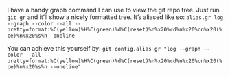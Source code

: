 I have a handy graph command I can use to view the git repo tree. Just run `git gr` and it’ll show a nicely formatted tree. It’s aliased like so: `alias.gr log --graph --color --all --pretty=format:%C(yellow)%H%C(green)%d%C(reset)%n%x20%cd%n%x20%cn%x20(%ce)%n%x20%s%n —oneline`

You can achieve this yourself by: `git config.alias gr "log --graph --color --all --pretty=format:%C(yellow)%H%C(green)%d%C(reset)%n%x20%cd%n%x20%cn%x20(%ce)%n%x20%s%n --oneline"`